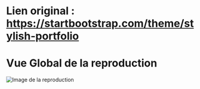 # Lien original : https://startbootstrap.com/theme/stylish-portfolio

# Vue Global de la reproduction
![Image de la reproduction](maquette_5.png)